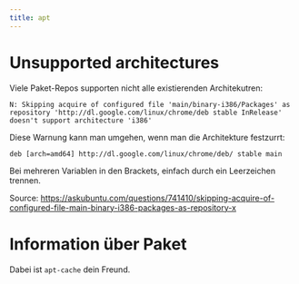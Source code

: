 ```yaml
---
title: apt
---
```


# Unsupported architectures 

Viele Paket-Repos supporten nicht alle existierenden Architekutren:

    N: Skipping acquire of configured file 'main/binary-i386/Packages' as repository 'http://dl.google.com/linux/chrome/deb stable InRelease' doesn't support architecture 'i386'

Diese Warnung kann man umgehen, wenn man die Architekture festzurrt:

    deb [arch=amd64] http://dl.google.com/linux/chrome/deb/ stable main

Bei mehreren Variablen in den Brackets, einfach durch ein Leerzeichen
trennen.

Source:
<https://askubuntu.com/questions/741410/skipping-acquire-of-configured-file-main-binary-i386-packages-as-repository-x>

# Information über Paket 

Dabei ist `apt-cache` dein Freund.
